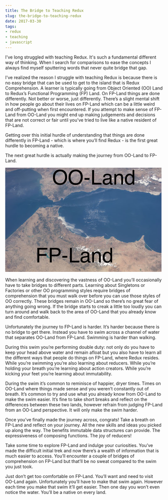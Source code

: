 ```yaml
---
title: The Bridge to Teaching Redux
slug: the-bridge-to-teaching-redux
date: 2017-03-30
tags:
- redux
- teaching
- javascript
---
```


I've long struggled with teaching Redux. It's such a fundamental different way of thinking. When I search for comparisons to ease the concepts I always find myself sputtering words that never quite bridge that gap.

I've realized the reason I struggle with teaching Redux is because there is no easy bridge that can be used to get to the island that is Redux Comprehension. A learner is typically going from Object Oriented (OO) Land to Redux’s Functional Programming (FP) Land. On FP-Land things are done differently. Not better or worse, just differently. There’s a slight mental shift in how people go about their lives on FP-Land which can be a little weird and off-putting when first encountered. If you attempt to make sense of FP-Land from OO-Land you might end up making judgements and decisions that are not correct or fair until you’ve tried to live like a native resident of FP-Land.

Getting over this initial hurdle of understanding that things are done differently in FP-Land - which is where you’ll find Redux - is the first great hurdle to becoming a native.

The next great hurdle is actually making the journey from OO-Land to FP-Land.

![](/images/posts/2017/bridge-to-teaching-redux.jpg)

When learning and discovering the vastness of OO-Land you’ll occasionally have to take bridges to different parts. Learning about Singletons or Factories or other OO programming styles require bridges of comprehension that you must walk over before you can use those styles of OO correctly. These bridges remain in OO-Land so there’s no great fear of anything going wrong. If the bridge starts to creak a little too loudly you can turn around and walk back to the area of OO-Land that you already know and find comfortable.

Unfortunately the journey to FP-Land is harder. It’s harder because there is no bridge to get there. Instead you have to swim across a channel of water that separates OO-Land from FP-Land. Swimming is harder than walking.

During this swim you’re performing double duty: not only do you have to keep your head above water and remain afloat but you also have to learn all the different ways that people do things on FP-Land, where Redux resides. While you’re swimming you’re also learning about reducers. While you’re holding your breath you’re learning about action creators. While you’re kicking your feet you’re learning about immutability.

During the swim it’s common to reminisce of happier, dryer times. Times on OO-Land where things made sense and you weren’t constantly out of breath. It’s common to try and use what you already know from OO-Land to make the swim easier. It’s fine to take short breaks and reflect on the differences between these two lands, however refrain from judging FP-Land from an OO-Land perspective. It will only make the swim harder.

Once you’ve finally made the journey across, congrats! Take a breath on FP-Land and reflect on your journey. All the new skills and ideas you picked up along the way. The benefits immutable data structures can provide. The expressiveness of composing functions. The joy of reducers!

Take some time to explore FP-Land and indulge your curiosities. You’ve made the difficult initial trek and now there’s a wealth of information that is much easier to access. You’ll encounter a couple of bridges of comprehension on FP-Land but that’ll be no sweat compared to the swim you just took.

Just don’t get too comfortable on FP-Land. You’ll want and need to visit OO-Land again. Unfortunately you’ll have to make that swim again. However each time you make that swim it’ll get easier. Then one day you won’t even notice the water. You’ll be a native on every land.
